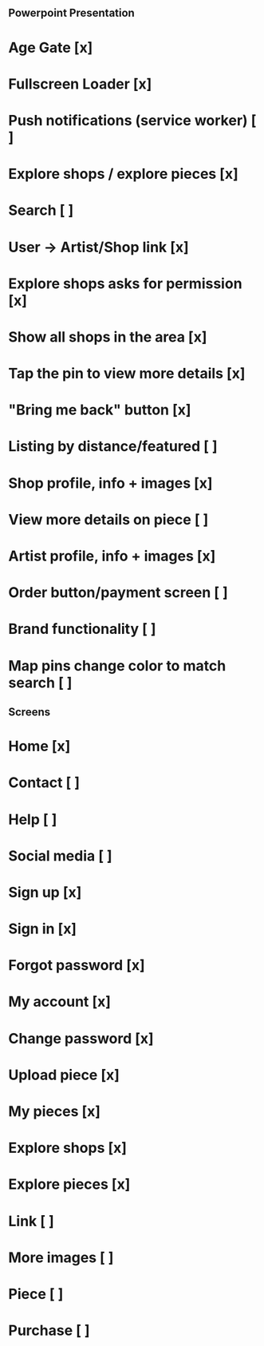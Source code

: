## Powerpoint Presentation
# Age Gate                              [x]
# Fullscreen Loader                     [x]
# Push notifications (service worker)   [ ]
# Explore shops / explore pieces        [x]
# Search                                [ ]
# User -> Artist/Shop link              [x]
# Explore shops asks for permission     [x]
# Show all shops in the area            [x]
# Tap the pin to view more details      [x]
# "Bring me back" button                [x]
# Listing by distance/featured          [ ]
# Shop profile, info + images           [x]
# View more details on piece            [ ]
# Artist profile, info + images         [x]
# Order button/payment screen           [ ]
# Brand functionality                   [ ]
# Map pins change color to match search [ ]

## Screens
#   Home                                [x]
#   Contact                             [ ]
#   Help                                [ ]
#   Social media                        [ ]
#   Sign up                             [x]
#   Sign in                             [x]
#   Forgot password                     [x]
#   My account                          [x]
#   Change password                     [x]
#   Upload piece                        [x]
#   My pieces                           [x]
#   Explore shops                       [x]
#   Explore pieces                      [x]
#   Link                                [ ]
#   More images                         [ ]
#   Piece                               [ ]
#   Purchase                            [ ]